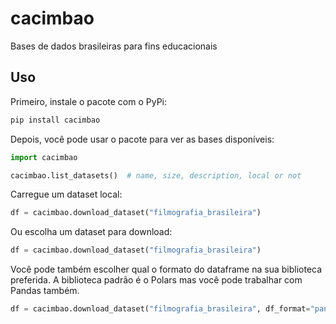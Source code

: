 # cacimbao

Bases de dados brasileiras para fins educacionais

## Uso

Primeiro, instale o pacote com o PyPi:

```bash
pip install cacimbao
```

Depois, você pode usar o pacote para ver as bases disponíveis:

```python
import cacimbao

cacimbao.list_datasets()  # name, size, description, local or not
```

Carregue um dataset local:

```python
df = cacimbao.download_dataset("filmografia_brasileira")
```

Ou escolha um dataset para download:

```python
df = cacimbao.download_dataset("filmografia_brasileira")
```

Você pode também escolher qual o formato do dataframe na sua biblioteca preferida.
A biblioteca padrão é o Polars mas você pode trabalhar com Pandas também.

```python
df = cacimbao.download_dataset("filmografia_brasileira", df_format="pandas")
```
